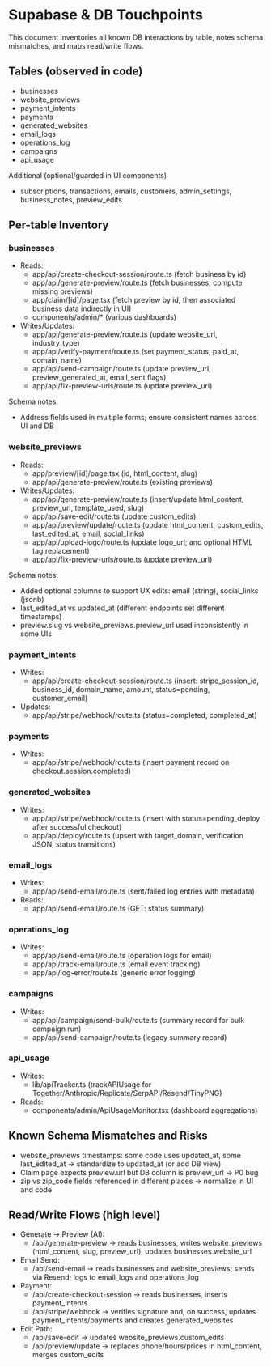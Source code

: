 # Supabase & DB Touchpoints

This document inventories all known DB interactions by table, notes schema mismatches, and maps read/write flows.

## Tables (observed in code)
- businesses
- website_previews
- payment_intents
- payments
- generated_websites
- email_logs
- operations_log
- campaigns
- api_usage

Additional (optional/guarded in UI components)
- subscriptions, transactions, emails, customers, admin_settings, business_notes, preview_edits

## Per-table Inventory

### businesses
- Reads:
  - app/api/create-checkout-session/route.ts (fetch business by id)
  - app/api/generate-preview/route.ts (fetch businesses; compute missing previews)
  - app/claim/[id]/page.tsx (fetch preview by id, then associated business data indirectly in UI)
  - components/admin/* (various dashboards)
- Writes/Updates:
  - app/api/generate-preview/route.ts (update website_url, industry_type)
  - app/api/verify-payment/route.ts (set payment_status, paid_at, domain_name)
  - app/api/send-campaign/route.ts (update preview_url, preview_generated_at, email_sent flags)
  - app/api/fix-preview-urls/route.ts (update preview_url)

Schema notes:
- Address fields used in multiple forms; ensure consistent names across UI and DB

### website_previews
- Reads:
  - app/preview/[id]/page.tsx (id, html_content, slug)
  - app/api/generate-preview/route.ts (existing previews)
- Writes/Updates:
  - app/api/generate-preview/route.ts (insert/update html_content, preview_url, template_used, slug)
  - app/api/save-edit/route.ts (update custom_edits)
  - app/api/preview/update/route.ts (update html_content, custom_edits, last_edited_at, email, social_links)
  - app/api/upload-logo/route.ts (update logo_url; and optional HTML tag replacement)
  - app/api/fix-preview-urls/route.ts (update preview_url)

Schema notes:
- Added optional columns to support UX edits: email (string), social_links (jsonb)
- last_edited_at vs updated_at (different endpoints set different timestamps)
- preview.slug vs website_previews.preview_url used inconsistently in some UIs

### payment_intents
- Writes:
  - app/api/create-checkout-session/route.ts (insert: stripe_session_id, business_id, domain_name, amount, status=pending, customer_email)
- Updates:
  - app/api/stripe/webhook/route.ts (status=completed, completed_at)

### payments
- Writes:
  - app/api/stripe/webhook/route.ts (insert payment record on checkout.session.completed)

### generated_websites
- Writes:
  - app/api/stripe/webhook/route.ts (insert with status=pending_deploy after successful checkout)
  - app/api/deploy/route.ts (upsert with target_domain, verification JSON, status transitions)

### email_logs
- Writes:
  - app/api/send-email/route.ts (sent/failed log entries with metadata)
- Reads:
  - app/api/send-email/route.ts (GET: status summary)

### operations_log
- Writes:
  - app/api/send-email/route.ts (operation logs for email)
  - app/api/track-email/route.ts (email event tracking)
  - app/api/log-error/route.ts (generic error logging)

### campaigns
- Writes:
  - app/api/campaign/send-bulk/route.ts (summary record for bulk campaign run)
  - app/api/send-campaign/route.ts (legacy summary record)

### api_usage
- Writes:
  - lib/apiTracker.ts (trackAPIUsage for Together/Anthropic/Replicate/SerpAPI/Resend/TinyPNG)
- Reads:
  - components/admin/ApiUsageMonitor.tsx (dashboard aggregations)

## Known Schema Mismatches and Risks
- website_previews timestamps: some code uses updated_at, some last_edited_at → standardize to updated_at (or add DB view)
- Claim page expects preview.url but DB column is preview_url → P0 bug
- zip vs zip_code fields referenced in different places → normalize in UI and code

## Read/Write Flows (high level)
- Generate → Preview (AI):
  - /api/generate-preview → reads businesses, writes website_previews (html_content, slug, preview_url), updates businesses.website_url
- Email Send:
  - /api/send-email → reads businesses and website_previews; sends via Resend; logs to email_logs and operations_log
- Payment:
  - /api/create-checkout-session → reads businesses, inserts payment_intents
  - /api/stripe/webhook → verifies signature and, on success, updates payment_intents/payments and creates generated_websites
- Edit Path:
  - /api/save-edit → updates website_previews.custom_edits
  - /api/preview/update → replaces phone/hours/prices in html_content, merges custom_edits


